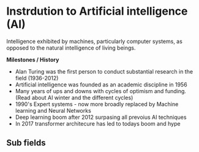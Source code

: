 # Instrdution to Artificial intelligence (AI)
Intelligence exhibited by machines, particularly computer systems, as opposed to the natural intelligence of living beings.

**Milestones / History**
- Alan Turing was the first person to conduct substantial research in the field (1936-2012)
- Artificial intelligence was founded as an academic discipline in 1956
- Many years of ups and downs with cycles of optimism and funding. (Read about AI winter and the different cycles)
- 1990's Expert systems - now more broadly replaced by Machine learning and Neural Networks
- Deep learning boom after 2012 surpasing all prevoius AI techniques
- In 2017 transformer architecure has led to todays boom and hype




## Sub fields